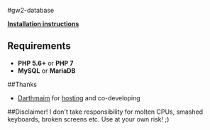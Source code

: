 #gw2-database

[packagist-badge]: https://img.shields.io/packagist/v/chillerlan/gw2-database.svg
[packagist]: https://packagist.org/packages/chillerlan/gw2-database
[license-badge]: https://img.shields.io/packagist/l/codemasher/gw2-database.svg
[license]: https://github.com/codemasher/gw2-database/blob/master/LICENSE
[gitter-badge]: https://img.shields.io/gitter/room/nwjs/nw.js.svg
[gitter]: https://gitter.im/chillerlan/gw2hero.es

**[Installation instructions](https://github.com/codemasher/gw2-database/issues/5#issuecomment-203640540)**

## Requirements
- **PHP 5.6+** or **PHP 7**
- **MySQL** or **MariaDB**

##Thanks
- [Darthmaim](https://github.com/darthmaim) for [hosting](http://gw2wbot.darthmaim.de/smiley/) and co-developing

##Disclaimer!
I don't take responsibility for molten CPUs, smashed keyboards, broken screens etc. Use at your own risk! ;)
